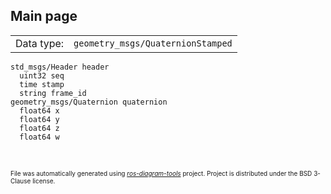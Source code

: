 <!--
File was automatically generated using 'ros-diagram-tools' project.
Project is distributed under the BSD 3-Clause license.
-->

## Main page

|     |     |
| --- | --- |
| Data type: | `geometry_msgs/QuaternionStamped` |

```
std_msgs/Header header
  uint32 seq
  time stamp
  string frame_id
geometry_msgs/Quaternion quaternion
  float64 x
  float64 y
  float64 z
  float64 w


```


</br>
<font size="1">
File was automatically generated using <a href="https://github.com/anetczuk/ros-diagram-tools"><i>ros-diagram-tools</i></a> project.
Project is distributed under the BSD 3-Clause license.
</font>
